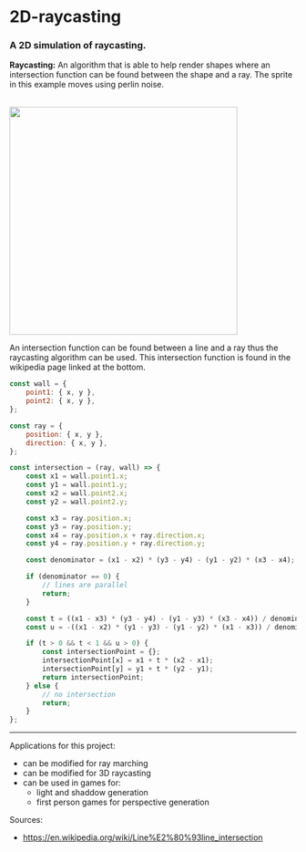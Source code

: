 # 2D-raycasting

### A 2D simulation of raycasting.

**Raycasting:** An algorithm that is able to help render shapes where an intersection function can be found between the shape and a ray.
The sprite in this example moves using perlin noise.

<br>

<img src="assets/2D-raycasting.gif" width="400px">

An intersection function can be found between a line and a ray thus the raycasting algorithm can be used. This intersection function is found in the wikipedia page linked at the bottom.

```javascript
const wall = {
	point1: { x, y },
	point2: { x, y },
};

const ray = {
	position: { x, y },
	direction: { x, y },
};

const intersection = (ray, wall) => {
	const x1 = wall.point1.x;
	const y1 = wall.point1.y;
	const x2 = wall.point2.x;
	const y2 = wall.point2.y;

	const x3 = ray.position.x;
	const y3 = ray.position.y;
	const x4 = ray.position.x + ray.direction.x;
	const y4 = ray.position.y + ray.direction.y;

	const denominator = (x1 - x2) * (y3 - y4) - (y1 - y2) * (x3 - x4);

	if (denominator == 0) {
		// lines are parallel
		return;
	}

	const t = ((x1 - x3) * (y3 - y4) - (y1 - y3) * (x3 - x4)) / denominator;
	const u = -((x1 - x2) * (y1 - y3) - (y1 - y2) * (x1 - x3)) / denominator;

	if (t > 0 && t < 1 && u > 0) {
		const intersectionPoint = {};
		intersectionPoint[x] = x1 + t * (x2 - x1);
		intersectionPoint[y] = y1 + t * (y2 - y1);
		return intersectionPoint;
	} else {
		// no intersection
		return;
	}
};

```

---

Applications for this project:

-   can be modified for ray marching
-   can be modified for 3D raycasting
-   can be used in games for:
    -   light and shaddow generation
    -   first person games for perspective generation


Sources: 

- https://en.wikipedia.org/wiki/Line%E2%80%93line_intersection
